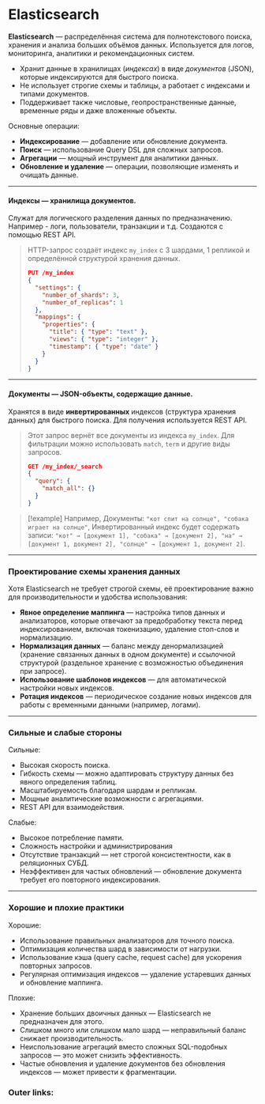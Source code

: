 
# Elasticsearch

**Elasticsearch** — распределённая система для полнотекстового поиска, хранения и анализа больших объёмов данных. 
Используется для логов, мониторинга, аналитики и рекомендационных систем.

- Хранит данные в хранилищах (*индексах*) в виде *документов* (JSON), которые индексируются для быстрого поиска. 
- Не использует строгие схемы и таблицы, а работает с индексами и типами документов.
- Поддерживает также числовые, геопространственные данные, временные ряды и даже вложенные объекты. 

 Основные операции:
- **Индексирование** — добавление или обновление документа.
- **Поиск** — использование Query DSL для сложных запросов.
- **Агрегации** — мощный инструмент для аналитики данных.
- **Обновление и удаление** — операции, позволяющие изменять и очищать данные.

---
#### **Индексы** — хранилища документов.
Служат для логического разделения данных по предназначению. Например - логи, пользователи, транзакции и т.д. 
Создаются с помощью REST API. 
> HTTP-запрос создаёт индекс `my_index` с 3 шардами, 1 репликой и определённой структурой хранения данных.
> ```json
> PUT /my_index
> {
>   "settings": {
>     "number_of_shards": 3,
>     "number_of_replicas": 1
>   },
>   "mappings": {
>     "properties": {
>       "title": { "type": "text" },
>       "views": { "type": "integer" },
>       "timestamp": { "type": "date" }
>     }
>   }
> }
> ```
---
#### **Документы** — JSON-объекты, содержащие данные.
Хранятся в виде **инвертированных** индексов (структура хранения данных) для быстрого поиска. 
Для получения используется REST API. 
> Этот запрос вернёт все документы из индекса `my_index`. Для фильтрации можно использовать `match`, `term` и другие виды запросов.
> ```json
> GET /my_index/_search
> {
>   "query": {
>     "match_all": {}
>   }
> }
> ```

> [!example] Например, 
> Документы: `"кот спит на солнце", "собака играет на солнце"`, 
> Инвертированный индекс будет содержать записи: `"кот" → [документ 1], "собака" → [документ 2], "на" → [документ 1, документ 2], "солнце" → [документ 1, документ 2]`. 
---

### Проектирование схемы хранения данных

Хотя Elasticsearch не требует строгой схемы, её проектирование важно для производительности и удобства использования:
- **Явное определение маппинга** — настройка типов данных и анализаторов, которые отвечают за предобработку текста перед индексированием, включая токенизацию, удаление стоп-слов и нормализацию.
- **Нормализация данных** — баланс между денормализацией (хранение связанных данных в одном документе) и ссылочной структурой (раздельное хранение с возможностью объединения при запросе).
- **Использование шаблонов индексов** — для автоматической настройки новых индексов.
- **Ротация индексов** — периодическое создание новых индексов для работы с временными данными (например, логами).

---
### Сильные и слабые стороны

Сильные:
- Высокая скорость поиска.
- Гибкость схемы — можно адаптировать структуру данных без явного определения таблиц.
- Масштабируемость благодаря шардам и репликам.
- Мощные аналитические возможности с агрегациями.
- REST API для взаимодействия.

Слабые:
- Высокое потребление памяти.
- Сложность настройки и администрирования
- Отсутствие транзакций — нет строгой консистентности, как в реляционных СУБД.
- Неэффективен для частых обновлений — обновление документа требует его повторного индексирования.

---
### Хорошие и плохие практики

Хорошие:
- Использование правильных анализаторов для точного поиска.
- Оптимизация количества шард в зависимости от нагрузки.
- Использование кэша (query cache, request cache) для ускорения повторных запросов.
- Регулярная оптимизация индексов — удаление устаревших данных и обновление маппинга.

Плохие:
- Хранение больших двоичных данных — Elasticsearch не предназначен для этого.
- Слишком много или слишком мало шард — неправильный баланс снижает производительность.
- Неиспользование агрегаций вместо сложных SQL-подобных запросов — это может снизить эффективность.
- Частые обновления и удаление документов без обновления индексов — может привести к фрагментации.

### Outer links:

